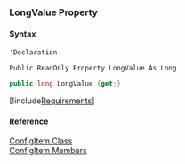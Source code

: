 ﻿### LongValue Property

#### Syntax

```vbnet
'Declaration

Public ReadOnly Property LongValue As Long
```

```csharp
public long LongValue {get;}
```

[!include[Requirements](../partials/requirements.md)]

#### Reference

[ConfigItem Class](fcSDK~FChoice.Foundation.DataObjects.ConfigItem.md)  
[ConfigItem Members](fcSDK~FChoice.Foundation.DataObjects.ConfigItem_members.md)